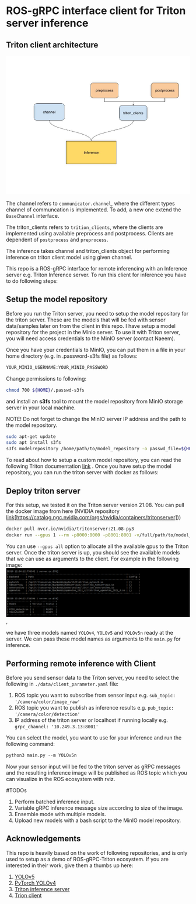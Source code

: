 
# ROS-gRPC interface client for Triton server inference

## Triton client architecture

![Triton Client](https://github.com/MISSEY/triton_client_yolo/blob/main/docs/images/triton_client.jpg)

The channel refers to `communicator.channel`, where the different types channel of communcation is implemented. To add,
a new one extend the `BaseChannel` interface.

The triton_clients refers to `trition_clients`, where the clients are implemented using available preprocess and postprocess.
Clients are dependent of `postprocess` and `preprocess`.

The inference takes channel and triton_clients object for performing inference on triton client model using given channel.


This repo is a ROS-gRPC interface for remote inferencing with an Inference server e.g. Triton Inference server.
To run this client for inference you have to do following steps:

## Setup the model repository
Before you run the Triton server, you need to setup the model repository for the triton server. These are the models that will be fed with sensor data/samples
later on from the client in this repo. I have setup a model repository for the project in the Minio server. To use it with Triton server, you will need 
access credentials to the MinIO server (contact Naeem).

Once you have your credentials to MinIO, you can put them in a file in your home directory (e.g. in .password-s3fs file) as follows:
```bash
YOUR_MINIO_USERNAME:YOUR_MINIO_PASSWORD
```
Change permissions to following:
```bash
chmod 700 ${HOME}/.passwd-s3fs
```

and install an **s3fs** tool to mount the model repository from MinIO storage server in your local machine.

NOTE! Do not forget to change the MinIO server IP address and the path to the model repository. 
```bash
sudo apt-get update
sudo apt install s3fs
s3fs modelrepository /home/path/to/model_repository -o passwd_file=${HOME}/.passwd-s3fs -o url=http://MINIO_SERVER_IP:9000 -o use_path_request_style -o allow_other
```
To read about how to setup a custom model repository, you can read the following Triton documentation [link](https://github.com/triton-inference-server/server/blob/main/docs/model_repository.md) .
Once you have setup the model repository, you can run the triton server with docker as follows:
## Deploy triton server
For this setup, we tested it on the Triton server version 21.08. You can pull the docker image from here (NVIDIA repository [link](https://catalog.ngc.nvidia.com/orgs/nvidia/containers/tritonserver)[https://catalog.ngc.nvidia.com/orgs/nvidia/containers/tritonserver]))
```bash
docker pull nvcr.io/nvidia/tritonserver:21.08-py3
docker run --gpus 1 --rm -p8000:8000 -p8001:8001 -v/full/path/to/model_repository:/models nvcr.io/nvidia/tritonserver:21.08-py3 tritonserver --model-repository=/models
```
You can use `--gpus all` option to allocate all the available gpus to the Triton server. Once the triton server is up, you should see the available 
models that we can use as arguments to the client. For example in the following image:![image](./docs/images/model_repo_ready.png), 

we have three models named `YOLOv4`, `YOLOv5` and `YOLOv5n` ready at the server.
We can pass these model names as arguments to the `main.py` for inference.
## Performing remote inference with Client 

Before you send sensor data to the Triton server, you need to select the following in `./data/client_parameter.yaml` file: 

1. ROS topic you want to subscribe from sensor input e.g. `sub_topic: '/camera/color/image_raw'`
2. ROS topic you want to publish as inference results e.g. `pub_topic: '/camera/color/detection'`
3. IP address of the triton server or localhost if running locally e.g. `grpc_channel: '10.249.3.13:8001'`

You can select the model, you want to use for your inference and run the following command:

```python
python3 main.py --m YOLOv5n
```
Now your sensor input will be fed to the triton server as gRPC messages and the resulting inference image will be published as ROS topic which you can 
visualize in the ROS ecosystem with rviz. 

#TODOs
1. Perform batched inference input.
2. Variable gRPC inference message size according to size of the image.
3. Ensemble mode with multiple models. 
4. Upload new models with a bash script to the MinIO model repository. 

## Acknowledgements

This repo is heavily based on the work of following repositories, and is only used to setup as a demo of ROS-gRPC-Triton ecosystem. 
If you are interested in their work, give them a thumbs up here:

1. [YOLOv5](https://github.com/ultralytics/yolov5) 
2. [PyTorch YOLOv4](https://github.com/Tianxiaomo/pytorch-YOLOv4)
3. [Triton inference server](https://github.com/triton-inference-server/server)
4. [Trion client](https://github.com/triton-inference-server/client)


